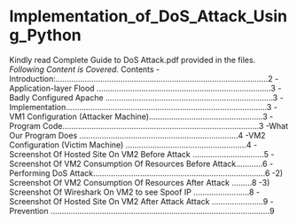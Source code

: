 # Implementation_of_DoS_Attack_Using_Python
Kindly read Complete Guide to DoS Attack.pdf provided in the files.
*Following Content is Covered.*
Contents
-Introduction:...............................................................................................2
-Application-layer Flood ..............................................................................3
-Badly Configured Apache ...........................................................................3
-Implementation..........................................................................................3
-VM1 Configuration (Attacker Machine)...................................................3
-Program Code........................................................................................3
-What Our Program Does .......................................................................4
-VM2 Configuration (Victim Machine) ......................................................4
-Screenshot Of Hosted Site On VM2 Before Attack ................................5
-Screenshot Of VM2 Consumption Of Resources Before Attack............6
-Performing DoS Attack.............................................................................6
-2) Screenshot Of VM2 Consumption Of Resources After Attack .........8
-3) Screenshot Of Wireshark On VM2 to see Spoof IP .........................8
-Screenshot Of Hosted Site On VM2 After Attack Attack .......................9
-Prevention ..................................................................................................9
